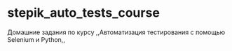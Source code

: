 # stepik_auto_tests_course
Домашние задания по курсу ,,Автоматизация тестирования с помощью Selenium и Python,,
